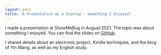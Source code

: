 ```yaml
---
layout: post
title: "A Presentation at a Startup - Something I Enjoyed"
---
```


I made a presentation at ShowMeBug in August 2021. The topic was about something I enjoyed. You can find the slides on [GitHub](https://github.com/lzwjava/Keynotes/blob/master/ShowMeBug/20210805lzw.pdf).

I shared details about an electronic project, Kindle techniques, and the blog of Yin Wang, as well as my English study.

